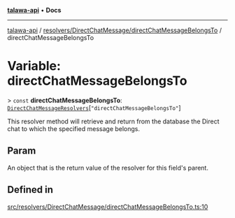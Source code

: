 [**talawa-api**](../../../../README.md) • **Docs**

***

[talawa-api](../../../../modules.md) / [resolvers/DirectChatMessage/directChatMessageBelongsTo](../README.md) / directChatMessageBelongsTo

# Variable: directChatMessageBelongsTo

\> `const` **directChatMessageBelongsTo**: [`DirectChatMessageResolvers`](../../../../types/generatedGraphQLTypes/type-aliases/DirectChatMessageResolvers.md)\[`"directChatMessageBelongsTo"`\]

This resolver method will retrieve and return from the database the Direct chat to which the specified message belongs.

## Param

An object that is the return value of the resolver for this field's parent.

## Defined in

[src/resolvers/DirectChatMessage/directChatMessageBelongsTo.ts:10](https://github.com/PalisadoesFoundation/talawa-api/blob/2f8fb6988cd34004fbbf76550c8eef691b861a19/src/resolvers/DirectChatMessage/directChatMessageBelongsTo.ts#L10)
